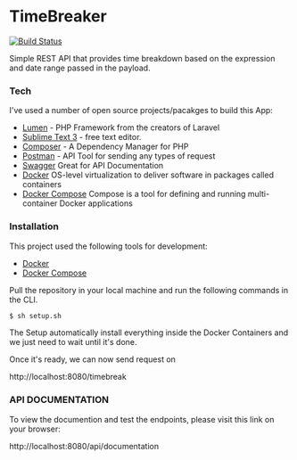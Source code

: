 # TimeBreaker

[![Build Status](https://travis-ci.com/mmarkalas/timebreaker.svg?token=4yyXQczoGXxeXXg7rzhX&branch=main)](https://travis-ci.com/mmarkalas/timebreaker)

Simple REST API that provides time breakdown based on the expression and date range passed in the payload.

### Tech

I've used a number of open source projects/pacakges to build this App:

* [Lumen](https://lumen.laravel.com/) - PHP Framework from the creators of Laravel
* [Sublime Text 3](https://www.sublimetext.com/) - free text editor.
* [Composer](https://getcomposer.org/) - A Dependency Manager for PHP
* [Postman](https://www.postman.com/) - API Tool for sending any types of request
* [Swagger](https://swagger.io/) Great for API Documentation
* [Docker](https://www.docker.com/) OS-level virtualization to deliver software in packages called containers
* [Docker Compose](https://docs.docker.com/compose/) Compose is a tool for defining and running multi-container Docker applications

### Installation

This project used the following tools for development:
* [Docker](https://www.docker.com/)
* [Docker Compose](https://docs.docker.com/compose/)

Pull the repository in your local machine and run the following commands in the CLI.

```sh
$ sh setup.sh
```

The Setup automatically install everything inside the Docker Containers and we just need to wait until it's done.

Once it's ready, we can now send request on 

http://localhost:8080/timebreak

### API DOCUMENTATION

To view the documention and test the endpoints, please visit this link on your browser:

http://localhost:8080/api/documentation
